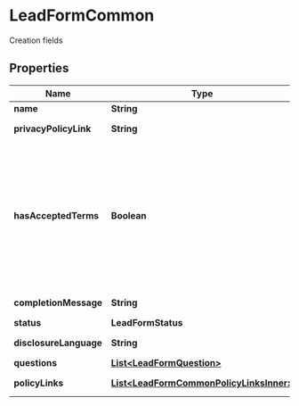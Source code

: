 

# LeadFormCommon

Creation fields

## Properties

| Name | Type | Description | Notes |
|------------ | ------------- | ------------- | -------------|
|**name** | **String** | Internal name of the lead form. |  [optional] |
|**privacyPolicyLink** | **String** | A link to the advertiser&#39;s privacy policy. This will be included in the lead form&#39;s disclosure language. |  [optional] |
|**hasAcceptedTerms** | **Boolean** | Whether the advertiser has accepted Pinterest&#39;s terms of service for creating a lead ad.  By sending us TRUE for this parameter, you agree that (i) you will use any personal information received in compliance with the privacy policy you share with Pinterest, and (ii) you will comply with Pinterest&#39;s &lt;a href&#x3D;\&quot;https://policy.pinterest.com/en/lead-ad-terms\&quot;&gt;Lead Ad Terms&lt;/a&gt;. As a reminder, all advertising on Pinterest is subject to the &lt;a href&#x3D;\&quot;https://business.pinterest.com/en/pinterest-advertising-services-agreement/\&quot;&gt;Pinterest Advertising Services Agreement&lt;/a&gt; or an equivalent agreement as set forth on an IO |  [optional] |
|**completionMessage** | **String** | A message for people who complete the form to let them know what happens next. |  [optional] |
|**status** | **LeadFormStatus** |  |  [optional] |
|**disclosureLanguage** | **String** | Additional disclosure language to be included in the lead form. |  [optional] |
|**questions** | [**List&lt;LeadFormQuestion&gt;**](LeadFormQuestion.md) | List of questions to be displayed on the lead form. |  [optional] |
|**policyLinks** | [**List&lt;LeadFormCommonPolicyLinksInner&gt;**](LeadFormCommonPolicyLinksInner.md) | List of additional policy links to be displayed on the lead form. |  [optional] |



